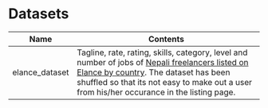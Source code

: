 # Datasets

Name | Contents |
--- | --- |
elance_dataset | Tagline, rate, rating, skills, category, level and number of jobs of [Nepali freelancers listed on Elance by country](https://www.elance.com/r/contractors/cry-NP/fbk-0/p-1). The dataset has been shuffled so that its not easy to make out a user from his/her occurance in the listing page. | 

